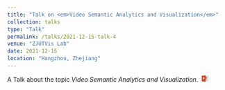 ```yaml
---
title: "Talk on <em>Video Semantic Analytics and Visualization</em>"
collection: talks
type: "Talk"
permalink: /talks/2021-12-15-talk-4
venue: "ZJUTVis Lab"
date: 2021-12-15
location: "Hangzhou, Zhejiang"
---
```


A Talk about the topic <em>Video Semantic Analytics and Visualization</em>.&nbsp;&nbsp;<a href="http://TongLi97.github.io/files/GroupMeetingReport202112.pptx"><img src="/images/ppt.png" weight="15px" height="15px"/></a>                       
